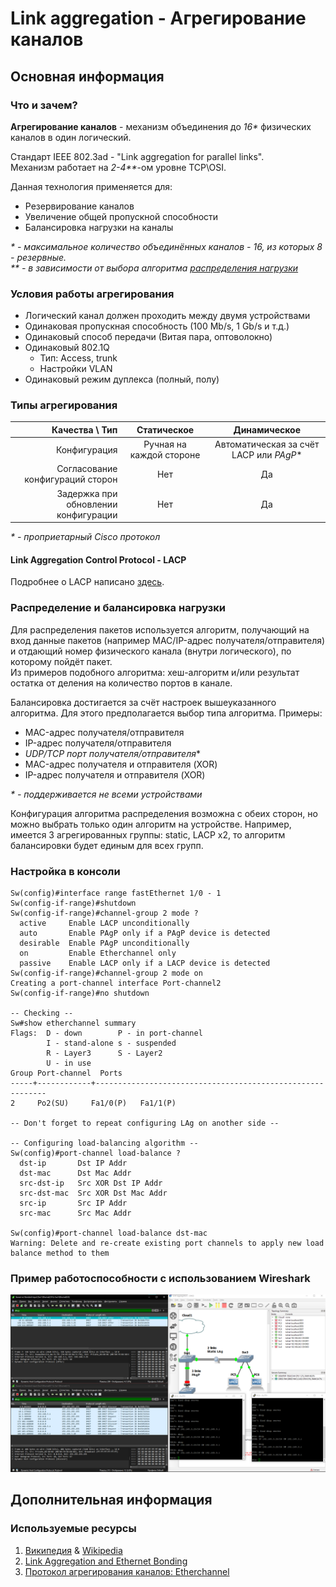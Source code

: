 # Link aggregation - Агрегирование каналов

## Основная информация

### Что и зачем?

**Агрегирование каналов** - механизм объединения до *16\** физических каналов в один логический.

Стандарт IEEE 802.3ad - "Link aggregation for parallel links".  
Механизм работает на *2-4\*\**-ом уровне TCP\OSI.

Данная технология применяется для:
- Резервирование каналов
- Увеличение общей пропускной способности
- Балансировка нагрузки на каналы

*\* - максимальное количество объединённых каналов - 16, из которых 8 - резервные.*  
*\*\* - в зависимости от выбора алгоритма [распределения нагрузки](#распределение-и-балансировка-нагрузки)*

### Условия работы агрегирования

- Логический канал должен проходить между двумя устройствами
- Одинаковая пропускная способность (100 Mb/s, 1 Gb/s и т.д.)
- Одинаковый способ передачи (Витая пара, оптоволокно)
- Одинаковый 802.1Q
  - Тип: Access, trunk
  - Настройки VLAN
- Одинаковый режим дуплекса (полный, полу)

### Типы агрегирования

|                       Качества \ Тип |       Статическое        |              Динамическое               |
| -----------------------------------: | :----------------------: | :-------------------------------------: |
|                         Конфигурация | Ручная на каждой стороне | Автоматическая за счёт LACP или *PAgP** |
|     Согласование конфигураций сторон |           Нет            |                   Да                    |
| Задержка при обновлении конфигурации |           Нет            |                   Да                    |

*\* - проприетарный Cisco протокол*

#### Link Aggregation Control Protocol - LACP

Подробнее о LACP написано [здесь](./LACP.md).

### Распределение и балансировка нагрузки

Для распределения пакетов используется алгоритм, получающий на вход данные пакетов (например MAC/IP-адрес получателя/отправителя) и отдающий номер физического канала (внутри логического), по которому пойдёт пакет.  
Из примеров подобного алгоритма: хеш-алгоритм и/или результат остатка от деления на количество портов в канале.

Балансировка достигается за счёт настроек вышеуказанного алгоритма. Для этого предполагается выбор типа алгоритма. Примеры:
- MAC-адрес получателя/отправителя
- IP-адрес получателя/отправителя
- *UDP/TCP порт получателя/отправителя*\*
- MAC-адрес получателя и отправителя (XOR)
- IP-адрес получателя и отправителя (XOR)

*\* - поддерживается не всеми устройствами*

Конфигурация алгоритма распределения возможна с обеих сторон, но можно выбрать только один алгоритм на устройстве. Например, имеется 3 агрегированных группы: static, LACP x2, то алгоритм балансировки будет единым для всех групп.

### Настройка в консоли

```console
Sw(config)#interface range fastEthernet 1/0 - 1
Sw(config-if-range)#shutdown
Sw(config-if-range)#channel-group 2 mode ?
  active     Enable LACP unconditionally
  auto       Enable PAgP only if a PAgP device is detected
  desirable  Enable PAgP unconditionally
  on         Enable Etherchannel only
  passive    Enable LACP only if a LACP device is detected
Sw(config-if-range)#channel-group 2 mode on
Creating a port-channel interface Port-channel2
Sw(config-if-range)#no shutdown

-- Checking --
Sw#show etherchannel summary
Flags:  D - down        P - in port-channel
        I - stand-alone s - suspended
        R - Layer3      S - Layer2
        U - in use
Group Port-channel  Ports
-----+------------+-----------------------------------------------------------
2     Po2(SU)     Fa1/0(P)   Fa1/1(P)

-- Don't forget to repeat configuring LAg on another side --

-- Configuring load-balancing algorithm --
Sw(config)#port-channel load-balance ?
  dst-ip       Dst IP Addr
  dst-mac      Dst Mac Addr
  src-dst-ip   Src XOR Dst IP Addr
  src-dst-mac  Src XOR Dst Mac Addr
  src-ip       Src IP Addr
  src-mac      Src Mac Addr

Sw(config)#port-channel load-balance dst-mac
Warning: Delete and re-create existing port channels to apply new load balance method to them
```

### Пример работоспособности с использованием Wireshark

![Пример работоспособности статического агрегирования каналов с использованием Wireshark](image.png)

## Дополнительная информация

### Используемые ресурсы

1. [Википедия](https://ru.wikipedia.org/wiki/Агрегирование_каналов) & [Wikipedia](https://en.wikipedia.org/wiki/Link_aggregation)
2. [Link Aggregation and Ethernet Bonding](https://www.alliedtelesis.com/sites/default/files/documents/configuration-guides/linkag_feature_overview_guide.pdf)
3. [Протокол агрегирования каналов: Etherchannel](https://habr.com/ru/articles/334778/)